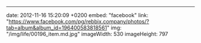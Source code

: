 ---
date: 2012-11-16 15:20:09 +0200
embed: "facebook"
link: "https://www.facebook.com/pg/rebbix.company/photos/?tab=album&album_id=196400583818561"
img: "/img/life/00196_item.md.jpg"
imageWidth: 530
imageHeight: 797
